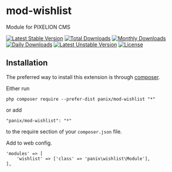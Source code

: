 mod-wishlist
===========
Module for PIXELION CMS

[![Latest Stable Version](https://poser.pugx.org/panix/mod-wishlist/v/stable)](https://packagist.org/packages/panix/mod-wishlist) [![Total Downloads](https://poser.pugx.org/panix/mod-wishlist/downloads)](https://packagist.org/packages/panix/mod-wishlist) [![Monthly Downloads](https://poser.pugx.org/panix/mod-wishlist/d/monthly)](https://packagist.org/packages/panix/mod-wishlist) [![Daily Downloads](https://poser.pugx.org/panix/mod-wishlist/d/daily)](https://packagist.org/packages/panix/mod-wishlist) [![Latest Unstable Version](https://poser.pugx.org/panix/mod-wishlist/v/unstable)](https://packagist.org/packages/panix/mod-wishlist) [![License](https://poser.pugx.org/panix/mod-wishlist/license)](https://packagist.org/packages/panix/mod-wishlist)


Installation
------------

The preferred way to install this extension is through [composer](http://getcomposer.org/download/).

Either run

```
php composer require --prefer-dist panix/mod-wishlist "*"
```

or add

```
"panix/mod-wishlist": "*"
```

to the require section of your `composer.json` file.

Add to web config.
```
'modules' => [
    'wishlist' => ['class' => 'panix\wishlist\Module'],
],

